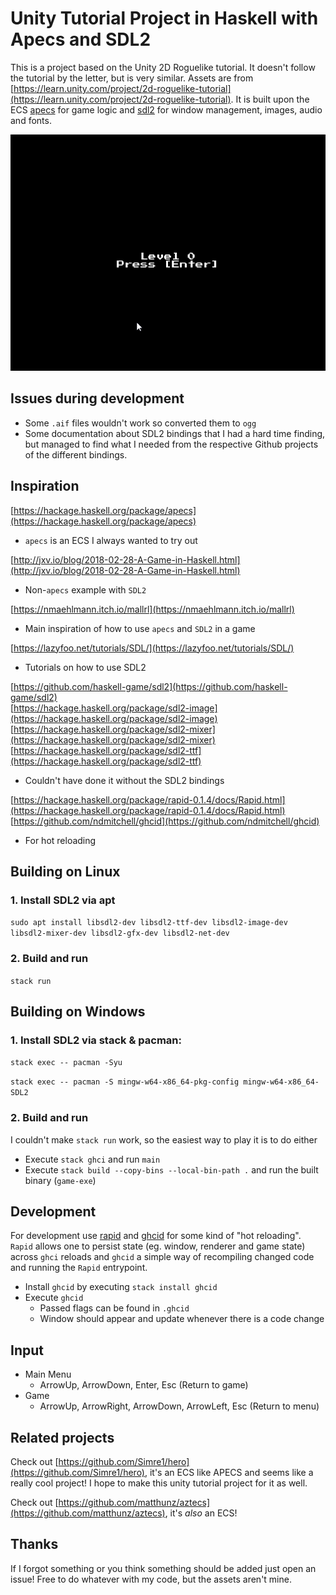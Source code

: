 # Unity Tutorial Project in Haskell with Apecs and SDL2

This is a project based on the Unity 2D Roguelike tutorial. It doesn't follow the tutorial by the letter, but is very similar. Assets are from [https://learn.unity.com/project/2d-roguelike-tutorial](https://learn.unity.com/project/2d-roguelike-tutorial). It is built upon the ECS [apecs](https://hackage.haskell.org/package/apecs) for game logic and [sdl2](https://www.libsdl.org/download-2.0.php) for window management, images, audio and fonts.

![GIF of the game](./public/footage.gif)

## Issues during development

- Some `.aif` files wouldn't work so converted them to `ogg`
- Some documentation about SDL2 bindings that I had a hard time finding, but managed to find what I needed from the respective Github projects of the different bindings.

## Inspiration

[https://hackage.haskell.org/package/apecs](https://hackage.haskell.org/package/apecs)

- `apecs` is an ECS I always wanted to try out

[http://jxv.io/blog/2018-02-28-A-Game-in-Haskell.html](http://jxv.io/blog/2018-02-28-A-Game-in-Haskell.html)

- Non-`apecs` example with `SDL2`

[https://nmaehlmann.itch.io/mallrl](https://nmaehlmann.itch.io/mallrl)

- Main inspiration of how to use `apecs` and `SDL2` in a game

[https://lazyfoo.net/tutorials/SDL/](https://lazyfoo.net/tutorials/SDL/)

- Tutorials on how to use SDL2

[https://github.com/haskell-game/sdl2](https://github.com/haskell-game/sdl2)  
[https://hackage.haskell.org/package/sdl2-image](https://hackage.haskell.org/package/sdl2-image)  
[https://hackage.haskell.org/package/sdl2-mixer](https://hackage.haskell.org/package/sdl2-mixer)  
[https://hackage.haskell.org/package/sdl2-ttf](https://hackage.haskell.org/package/sdl2-ttf)

- Couldn't have done it without the SDL2 bindings

[https://hackage.haskell.org/package/rapid-0.1.4/docs/Rapid.html](https://hackage.haskell.org/package/rapid-0.1.4/docs/Rapid.html)  
[https://github.com/ndmitchell/ghcid](https://github.com/ndmitchell/ghcid)

- For hot reloading

## Building on Linux

### 1. Install SDL2 via apt

`sudo apt install libsdl2-dev libsdl2-ttf-dev libsdl2-image-dev libsdl2-mixer-dev libsdl2-gfx-dev libsdl2-net-dev`

### 2. Build and run

`stack run`

## Building on Windows

### 1. Install SDL2 via stack & pacman:

`stack exec -- pacman -Syu`

`stack exec -- pacman -S mingw-w64-x86_64-pkg-config mingw-w64-x86_64-SDL2`

### 2. Build and run

I couldn't make `stack run` work, so the easiest way to play it is to do either

- Execute `stack ghci` and run `main`
- Execute `stack build --copy-bins --local-bin-path .` and run the built binary (`game-exe`)

## Development

For development use [rapid](https://hackage.haskell.org/package/rapid-0.1.4/docs/Rapid.html) and [ghcid](https://github.com/ndmitchell/ghcid) for some kind of "hot reloading". `Rapid` allows one to persist state (eg. window, renderer and game state) across `ghci` reloads and `ghcid` a simple way of recompiling changed code and running the `Rapid` entrypoint.

- Install `ghcid` by executing `stack install ghcid`
- Execute `ghcid`
  - Passed flags can be found in `.ghcid`
  - Window should appear and update whenever there is a code change

## Input
* Main Menu
  * ArrowUp, ArrowDown, Enter, Esc (Return to game)
* Game
  * ArrowUp, ArrowRight, ArrowDown, ArrowLeft, Esc (Return to menu)

## Related projects

Check out [https://github.com/Simre1/hero](https://github.com/Simre1/hero), it's an ECS like APECS and seems like a really cool project! I hope to make this unity tutorial project for it as well.

Check out [https://github.com/matthunz/aztecs](https://github.com/matthunz/aztecs), it's _also_ an ECS! 

## Thanks

If I forgot something or you think something should be added just open an issue! Free to do whatever with my code, but the assets aren't mine.
